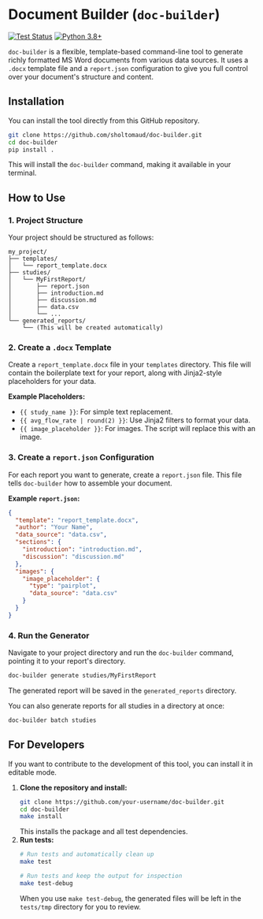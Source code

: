 # Document Builder (`doc-builder`)

[![Test Status](https://github.com/sholtomaud/doc-builder/actions/workflows/ci.yml/badge.svg)](https://github.com/sholtomaud/doc-builder/actions/workflows/ci.yml)
[![Python 3.8+](https://img.shields.io/badge/python-3.8+-blue.svg)](https://www.python.org/downloads/release/python-380/)

`doc-builder` is a flexible, template-based command-line tool to generate richly formatted MS Word documents from various data sources. It uses a `.docx` template file and a `report.json` configuration to give you full control over your document's structure and content.

## Installation

You can install the tool directly from this GitHub repository.

```bash
git clone https://github.com/sholtomaud/doc-builder.git
cd doc-builder
pip install .
```
This will install the `doc-builder` command, making it available in your terminal.

## How to Use

### 1. Project Structure

Your project should be structured as follows:
```
my_project/
├── templates/
│   └── report_template.docx
├── studies/
│   └── MyFirstReport/
│       ├── report.json
│       ├── introduction.md
│       ├── discussion.md
│       ├── data.csv
│       └── ...
└── generated_reports/
    └── (This will be created automatically)
```

### 2. Create a `.docx` Template

Create a `report_template.docx` file in your `templates` directory. This file will contain the boilerplate text for your report, along with Jinja2-style placeholders for your data.

**Example Placeholders:**
*   `{{ study_name }}`: For simple text replacement.
*   `{{ avg_flow_rate | round(2) }}`: Use Jinja2 filters to format your data.
*   `{{ image_placeholder }}`: For images. The script will replace this with an image.

### 3. Create a `report.json` Configuration

For each report you want to generate, create a `report.json` file. This file tells `doc-builder` how to assemble your document.

**Example `report.json`:**
```json
{
  "template": "report_template.docx",
  "author": "Your Name",
  "data_source": "data.csv",
  "sections": {
    "introduction": "introduction.md",
    "discussion": "discussion.md"
  },
  "images": {
    "image_placeholder": {
      "type": "pairplot",
      "data_source": "data.csv"
    }
  }
}
```

### 4. Run the Generator

Navigate to your project directory and run the `doc-builder` command, pointing it to your report's directory.
```bash
doc-builder generate studies/MyFirstReport
```
The generated report will be saved in the `generated_reports` directory.

You can also generate reports for all studies in a directory at once:
```bash
doc-builder batch studies
```

## For Developers

If you want to contribute to the development of this tool, you can install it in editable mode.

1.  **Clone the repository and install:**
    ```bash
    git clone https://github.com/your-username/doc-builder.git
    cd doc-builder
    make install
    ```
    This installs the package and all test dependencies.
2.  **Run tests:**
    ```bash
    # Run tests and automatically clean up
    make test

    # Run tests and keep the output for inspection
    make test-debug
    ```
    When you use `make test-debug`, the generated files will be left in the `tests/tmp` directory for you to review.